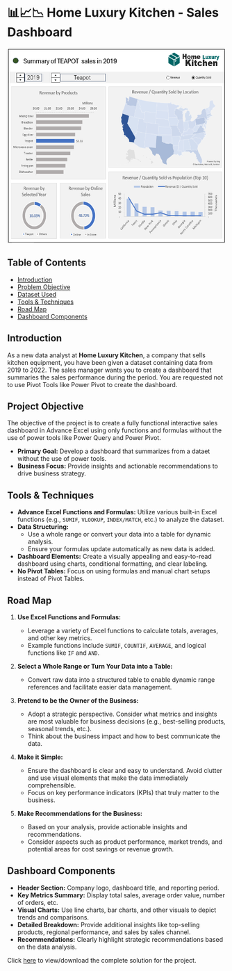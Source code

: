 # 📊📈📉 Home Luxury Kitchen - Sales Dashboard
<p align="center">
<img src="dashboard.png" alt="Image" width="600" height="450">


## Table of Contents
  - [Introduction](#introduction)
  - [Problem Objective](#problem-objective)
  - [Dataset Used](#datasets-used)
  - [Tools & Techniques](#tools-&-technques)
  - [Road Map](#road-map)
  - [Dashboard Components](#dashboard-components)

## Introduction

As a new data analyst at **Home Luxury Kitchen**, a company that sells kitchen equipment, you have been given a dataset containing data from 2019 to 2022. The sales manager wants you to create a dashboard that summaries the sales performance during the period. You are requested not to use Pivot Tools like Power Pivot to create the dashboard.

## Project Objective
The objective of the project is to create a fully functional interactive sales dashboard in Advance Excel using only functions and formulas without the use of power tools like Power Query and Power Pivot.

- **Primary Goal:** Develop a dashboard that summarizes from a dataet without the use of power tools.
- **Business Focus:** Provide insights and actionable recommendations to drive business strategy.

## Tools & Techniques
- **Advance Excel Functions and Formulas:** Utilize various built-in Excel functions (e.g., `SUMIF`, `VLOOKUP`, `INDEX/MATCH`, etc.) to analyze the dataset.
- **Data Structuring:**
  - Use a whole range or convert your data into a table for dynamic analysis.
  - Ensure your formulas update automatically as new data is added.
- **Dashboard Elements:** Create a visually appealing and easy-to-read dashboard using charts, conditional formatting, and clear labeling.
- **No Pivot Tables:** Focus on using formulas and manual chart setups instead of Pivot Tables.

## Road Map
1. **Use Excel Functions and Formulas:**

   - Leverage a variety of Excel functions to calculate totals, averages, and other key metrics.
   - Example functions include `SUMIF`, `COUNTIF`, `AVERAGE`, and logical functions like `IF` and `AND`.

2. **Select a Whole Range or Turn Your Data into a Table:**

   - Convert raw data into a structured table to enable dynamic range references and facilitate easier data management.

3. **Pretend to be the Owner of the Business:**

   - Adopt a strategic perspective. Consider what metrics and insights are most valuable for business decisions (e.g., best-selling products, seasonal trends, etc.).
   - Think about the business impact and how to best communicate the data.

4. **Make it Simple:**
   - Ensure the dashboard is clear and easy to understand. Avoid clutter and use visual elements that make the data immediately comprehensible.
   - Focus on key performance indicators (KPIs) that truly matter to the business.

5. **Make Recommendations for the Business:**
   - Based on your analysis, provide actionable insights and recommendations.
   - Consider aspects such as product performance, market trends, and potential areas for cost savings or revenue growth.

## Dashboard Components

- **Header Section:** Company logo, dashboard title, and reporting period.
- **Key Metrics Summary:** Display total sales, average order value, number of orders, etc.
- **Visual Charts:** Use line charts, bar charts, and other visuals to depict trends and comparisons.
- **Detailed Breakdown:** Provide additional insights like top-selling products, regional performance, and sales by sales channel.
- **Recommendations:** Clearly highlight strategic recommendations based on the data analysis.


Click [here](https://github.com/Akama-EO/bi-portfolio-projects-/blob/main/Sales/Dataset.xlsx) to view/download the complete solution for the project.
